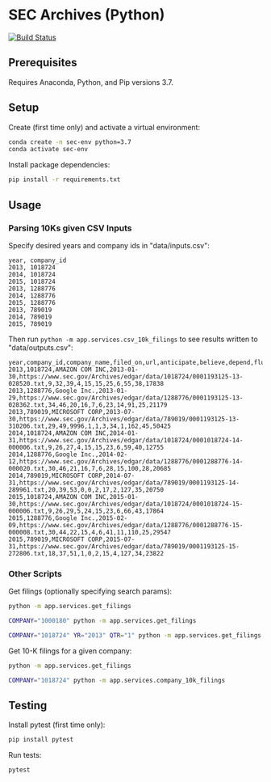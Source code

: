 
# SEC Archives (Python)

[![Build Status](https://travis-ci.com/s2t2/sec-archives-py.svg?branch=master)](https://travis-ci.com/s2t2/sec-archives-py)

## Prerequisites

Requires Anaconda, Python, and Pip versions 3.7.

## Setup

Create (first time only) and activate a virtual environment:

```sh
conda create -n sec-env python=3.7
conda activate sec-env
```

Install package dependencies:

```sh
pip install -r requirements.txt
```

## Usage

### Parsing 10Ks given CSV Inputs

Specify desired years and company ids in "data/inputs.csv":

```csv
year, company_id
2013, 1018724
2014, 1018724
2015, 1018724
2013, 1288776
2014, 1288776
2015, 1288776
2013, 789019
2014, 789019
2015, 789019
```

Then run `python -m app.services.csv_10k_filings` to see results written to "data/outputs.csv":


    year,company_id,company_name,filed_on,url,anticipate,believe,depend,fluctuate,indefinite,likelihood,possible,predict,risk,uncertain,is
    2013,1018724,AMAZON COM INC,2013-01-30,https://www.sec.gov/Archives/edgar/data/1018724/0001193125-13-028520.txt,9,32,39,4,15,15,25,6,55,38,17838
    2013,1288776,Google Inc.,2013-01-29,https://www.sec.gov/Archives/edgar/data/1288776/0001193125-13-028362.txt,34,46,20,16,7,6,23,14,91,25,21179
    2013,789019,MICROSOFT CORP,2013-07-30,https://www.sec.gov/Archives/edgar/data/789019/0001193125-13-310206.txt,29,49,9996,1,1,3,34,1,162,45,50425
    2014,1018724,AMAZON COM INC,2014-01-31,https://www.sec.gov/Archives/edgar/data/1018724/0001018724-14-000006.txt,9,26,27,4,15,15,23,6,59,40,12755
    2014,1288776,Google Inc.,2014-02-12,https://www.sec.gov/Archives/edgar/data/1288776/0001288776-14-000020.txt,30,46,21,16,7,6,28,15,100,28,20685
    2014,789019,MICROSOFT CORP,2014-07-31,https://www.sec.gov/Archives/edgar/data/789019/0001193125-14-289961.txt,20,39,53,0,0,2,17,2,127,35,20750
    2015,1018724,AMAZON COM INC,2015-01-30,https://www.sec.gov/Archives/edgar/data/1018724/0001018724-15-000006.txt,9,26,29,5,24,15,23,6,66,43,17864
    2015,1288776,Google Inc.,2015-02-09,https://www.sec.gov/Archives/edgar/data/1288776/0001288776-15-000008.txt,30,44,22,15,4,6,41,11,110,25,29547
    2015,789019,MICROSOFT CORP,2015-07-31,https://www.sec.gov/Archives/edgar/data/789019/0001193125-15-272806.txt,18,37,51,1,0,2,15,4,127,34,23822



### Other Scripts

Get filings (optionally specifying search params):

```sh
python -m app.services.get_filings

COMPANY="1000180" python -m app.services.get_filings

COMPANY="1018724" YR="2013" QTR="1" python -m app.services.get_filings
```

Get 10-K filings for a given company:

```sh
python -m app.services.get_filings

COMPANY="1018724" python -m app.services.company_10k_filings
```

## Testing

Install pytest (first time only):

```sh
pip install pytest
```

Run tests:

```sh
pytest
```
